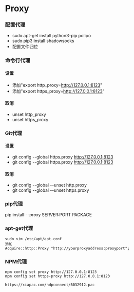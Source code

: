 Proxy
==================

### 配置代理
- sudo apt-get install python3-pip polipo
- sudo pip3 install shadowsocks
- 配置文件归位

### 命令行代理
#### 设置
- 添加"export http_proxy=http://127.0.0.1:8123"
- 添加"export https_proxy=http://127.0.0.1:8123"
#### 取消
- unset http_proxy
- unset https_proxy

### Git代理
#### 设置
- git config --global https.proxy http://127.0.0.1:8123
- git config --global https.proxy http://127.0.0.1:8123
#### 取消
- git config --global --unset http.proxy
- git config --global --unset https.proxy

### pip代理
pip install --proxy SERVER:PORT PACKAGE

### apt-get代理
```
sudo vim /etc/apt/apt.conf
添加
Acquire::http::Proxy "http://yourproxyaddress:proxyport";
```

### NPM代理
```
npm config set proxy http://127.0.0.1:8123
npm config set https-proxy http://127.0.0.1:8123
```

```
https://xiapac.com/hdpconnect/6032912.pac
```
